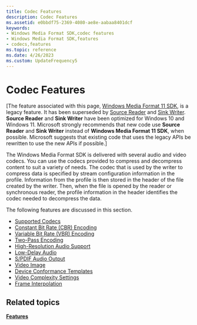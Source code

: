 ```yaml
---
title: Codec Features
description: Codec Features
ms.assetid: e0bbdf75-2369-4080-ae8e-aabaa8401dcf
keywords:
- Windows Media Format SDK,codec features
- Windows Media Format SDK,features
- codecs,features
ms.topic: reference
ms.date: 4/26/2023
ms.custom: UpdateFrequency5
---
```


# Codec Features

\[The feature associated with this page, [Windows Media Format 11 SDK](/windows/win32/wmformat/windows-media-format-11-sdk), is a legacy feature. It has been superseded by [Source Reader](/windows/win32/medfound/source-reader) and [Sink Writer](/windows/win32/medfound/sink-writer). **Source Reader** and **Sink Writer** have been optimized for Windows 10 and Windows 11. Microsoft strongly recommends that new code use **Source Reader** and **Sink Writer** instead of **Windows Media Format 11 SDK**, when possible. Microsoft suggests that existing code that uses the legacy APIs be rewritten to use the new APIs if possible.\]

The Windows Media Format SDK is delivered with several audio and video codecs. You can use the codecs provided to compress and decompress content to suit a variety of needs. The codec that is used by the writer to compress data is specified by stream configuration information in the profile. Information from the profile is then stored in the header of the file created by the writer. Then, when the file is opened by the reader or synchronous reader, the profile information in the header identifies the codec needed to decompress the data.

The following features are discussed in this section.

-   [Supported Codecs](supported-codecs.md)
-   [Constant Bit Rate (CBR) Encoding](constant-bit-rate--cbr--encoding.md)
-   [Variable Bit Rate (VBR) Encoding](variable-bit-rate--vbr--encoding.md)
-   [Two-Pass Encoding](two-pass-encoding.md)
-   [High-Resolution Audio Support](high-resolution-audio-support.md)
-   [Low-Delay Audio](low-delay-audio.md)
-   [S/PDIF Audio Output](s-pdif-audio-output.md)
-   [Video Image](video-image.md)
-   [Device Conformance Templates](device-conformance-templates.md)
-   [Video Complexity Settings](video-complexity-settings.md)
-   [Frame Interpolation](frame-interpolation.md)

## Related topics

<dl> <dt>

[**Features**](features.md)
</dt> </dl>

 

 




